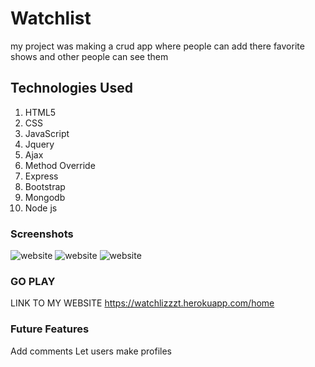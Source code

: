 # Watchlist

my project was making a crud app where people can add there favorite shows and other people can see them


## Technologies Used

1. HTML5
2. CSS
3. JavaScript
4. Jquery
5. Ajax
6. Method Override
7. Express
8. Bootstrap
9. Mongodb
10. Node js


### Screenshots
![website](https://i.imgur.com/GsUYIlw.jpg)
![website](https://i.imgur.com/1Oi3JyZ.png)
![website](https://i.imgur.com/31pVuXA.png)




### GO PLAY
LINK TO MY WEBSITE https://watchlizzzt.herokuapp.com/home

### Future Features

Add comments
Let users make profiles
